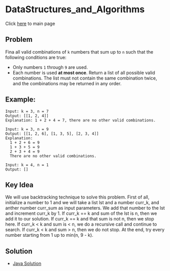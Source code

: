 # DataStructures_and_Algorithms
Click [here](../../README.md) to main page

## Problem
Fina all valid combinations of ```k``` numbers that sum up to ```n``` such that the following conditions are true:
- Only numbers ```1``` through ```9``` are used.
- Each number is used **at most once**.
Return a list of all possible valid combinations. The list must not contain the same combination twice, and the combinations may be returned in any order.

## Example:
```
Input: k = 3, n = 7
Output: [[1, 2, 4]]
Explanation: 1 + 2 + 4 = 7, there are no other valid combinations.

Input: k = 3, n = 9
Output: [[1, 2, 6], [1, 3, 5], [2, 3, 4]]
Explanation:
  1 + 2 + 6 = 9
  1 + 3 + 5 = 9
  2 + 3 + 4 = 9
  There are no other valid combinations.

Input: k = 4, n = 1
Output: []
```

## Key Idea
We will use backtracking technique to solve this problem. First of all, initialize a number to 1 and we will take a list lst and a number curr_k, and anther number curr_sum as input parameters. We add that number to the lst and increment curr_k by 1. If curr_k == k and sum of the lst is n, then we add it to our solution. If curr_k == k and that sum is not n, then we stop here. If curr_k < k and sum is < n, we do a recursive call and continue to search. If curr_k < k and sum > n, then we do not stop. At the end, try every number starting from 1 up to min(n, 9 - k).

## Solution
- [Java Solution](combination_sum_III.java)